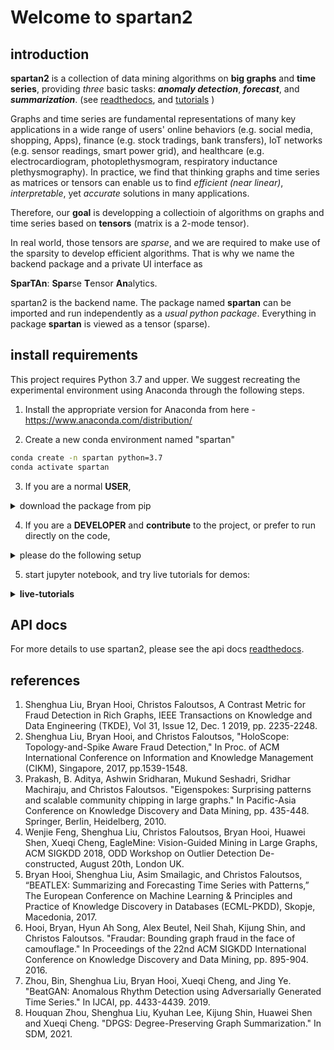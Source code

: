 
# Welcome to spartan2

## introduction

**spartan2** is a collection of data mining algorithms on **big graphs** and
**time series**, providing *three* basic tasks: ***anomaly detection***,
***forecast***, and ***summarization***. (see [readthedocs](https://spartan2.readthedocs.io/en/latest/), and [tutorials](https://github.com/BGT-M/spartan2-tutorials) )

Graphs and time series are fundamental representations of many key applications
in a wide range of users' online behaviors (e.g. social media, shopping, Apps),
finance (e.g. stock tradings, bank transfers), IoT networks (e.g. sensor readings, smart power grid),
and healthcare (e.g. electrocardiogram, photoplethysmogram, respiratory inductance plethysmography).
In practice, we find that thinking graphs and time series as matrices or tensors
can enable us to find *efficient (near linear)*, *interpretable*, yet *accurate* solutions in many applications.

Therefore, our **goal** is developping a collectioin of algorithms on graphs and time series based
on **tensors** (matrix is a 2-mode tensor).

In real world, those tensors are *sparse*, and we
are required to make use of the sparsity to develop efficient algorithms. That is why
we name the backend package and a private UI interface as

**SparTAn**: **Spar**se **T**ensor **An**alytics.

spartan2 is the backend name. The package named **spartan** can be imported and run independently as a *usual python package*.
Everything in package **spartan** is viewed as a tensor (sparse).

## install requirements

This project requires Python 3.7 and upper.
We suggest recreating the experimental environment using Anaconda through the following steps.

1. Install the appropriate version for Anaconda from here - https://www.anaconda.com/distribution/

2. Create a new conda environment named "spartan"
```bash
conda create -n spartan python=3.7
conda activate spartan
```

3. If you are a normal **USER**,
<details><summary>download the package from pip</summary>

```bash
pip install spartan2
```

</details>


4. If you are a **DEVELOPER** and **contribute** to the project, or prefer to run directly on the code,
<details>
    <summary>please do the following setup</summary>

4.1 Clone the project from github

```bash
git clone https://github.com/shenghua-liu/spartan2.git
```

4.2 Install requirements.
```bash
# [not recommended]# pip install --user --requirement requirements
# using conda tool
conda install --force-reinstall -y --name spartan -c conda-forge --file requirements
```

*or use the following way*

```bash
# this may not work in ubuntu 18.04
python setup.py install
```

4.3 Install code in development mode
```bash
# in parent directory of spartan2
pip install -e spartan2
```
4.4 Since you install your package to a location other than the user site-packages directory, you will need to
add environment variable PYTHONPATH in ~/.bashrc

```bash
export PYTHONPATH=/<dir to spartan2>/spartan2:$PYTHONPATH
```

*or prepend the path to that directory to your PYTHONPATH environment variable.*

```python
import sys
sys.path.append("/<dir to spartan2>/spartan2")
```
*or do as follows*

```bash
#find directory of site-packages
python -c 'import site; print(site.getsitepackages())'

#add \<name\>.pth file in your site-packages directory with string '/<dir to spartan2>/spartan2'

```

</details>


5. start jupyter notebook, and try live tutorials for demos:
<details><summary><strong>live-tutorials</strong></summary>

**Table of Contents**

All contents are collected in another repository [spartan-tutorials](https://github.com/BGT-M/spartan2-tutorials), you can clone that repository to get all the notebooks and example data to run on your own.

**Part 1: Basic**
* [Quick start](https://github.com/BGT-M/spartan2-tutorials/blob/master/quick_start.ipynb)
* [Tensor usage](https://github.com/BGT-M/spartan2-tutorials/blob/master/tensor_usage.ipynb)

**Part 2: Big Graphs**
* [Graph start](https://github.com/BGT-M/spartan2-tutorials/blob/master/graph_start.ipynb)
* [SpokEn](https://github.com/BGT-M/spartan2-tutorials/blob/master/SVD_demo.ipynb): an implementation of [EigenSpokes](http://www.cs.cmu.edu/~christos/PUBLICATIONS/pakdd10-eigenspokes.pdf) by SVD.
* [Eaglemine](https://github.com/BGT-M/spartan2-tutorials/blob/master/EagleMine.ipynb)
* [Fraudar](https://github.com/BGT-M/spartan2-tutorials/blob/master/Fraudar_demo.ipynb): a wrapper of [Fraudar](https://bhooi.github.io/projects/fraudar/index.html) algorithm.
* [Holoscope](https://github.com/BGT-M/spartan2-tutorials/blob/master/Holoscope.ipynb): based on [HoloScope](https://shenghua-liu.github.io/papers/cikm2017-holoscope.pdf)
* [EigenPulse](https://github.com/BGT-M/spartan2-tutorials/blob/master/EigenPulse.ipynb)
* [DPGS](https://github.com/BGT-M/spartan2-tutorials/blob/master/DPGS.ipynb)

**Part 3: Time Series**
* [Time Series start](https://github.com/BGT-M/spartan2-tutorials/blob/master/timeseries_start.ipynb)
* [Other operations](https://github.com/BGT-M/spartan2-tutorials/blob/master/Log2Timeseries.ipynb)
* [Beatlex](https://github.com/BGT-M/spartan2-tutorials/blob/master/Beatlex.ipynb): based on [BeatLex](https://shenghua-liu.github.io/papers/pkdd2017-beatlex.pdf)
* [BeatGAN](https://github.com/BGT-M/spartan2-tutorials/blob/master/BeatGAN.ipynb): based on [BeatGAN](https://www.ijcai.org/Proceedings/2019/0616.pdf)

</details>

## API docs

For more details to use spartan2, please see the api docs [readthedocs](https://spartan2.readthedocs.io/en/latest/).

## references
1. Shenghua Liu, Bryan Hooi, Christos Faloutsos, A Contrast Metric for Fraud Detection in Rich Graphs, IEEE Transactions on Knowledge and Data Engineering (TKDE), Vol 31, Issue 12, Dec. 1 2019, pp. 2235-2248.
1. Shenghua Liu, Bryan Hooi, and Christos Faloutsos, "HoloScope: Topology-and-Spike Aware Fraud Detection," In Proc. of ACM International Conference on Information and Knowledge Management (CIKM), Singapore, 2017, pp.1539-1548.
2. Prakash, B. Aditya, Ashwin Sridharan, Mukund Seshadri, Sridhar Machiraju, and Christos Faloutsos. "Eigenspokes: Surprising patterns and scalable community chipping in large graphs." In Pacific-Asia Conference on Knowledge Discovery and Data Mining, pp. 435-448. Springer, Berlin, Heidelberg, 2010.
3. Wenjie Feng, Shenghua Liu, Christos Faloutsos, Bryan Hooi, Huawei Shen, Xueqi Cheng, EagleMine: Vision-Guided Mining in Large Graphs, ACM SIGKDD 2018, ODD Workshop on Outlier Detection De-constructed, August 20th, London UK.
4. Bryan Hooi, Shenghua Liu, Asim Smailagic, and Christos Faloutsos, “BEATLEX: Summarizing and Forecasting Time Series with Patterns,” The European Conference on Machine Learning & Principles and Practice of Knowledge Discovery in Databases (ECML-PKDD), Skopje, Macedonia, 2017.
5. Hooi, Bryan, Hyun Ah Song, Alex Beutel, Neil Shah, Kijung Shin, and Christos Faloutsos. "Fraudar: Bounding graph fraud in the face of camouflage." In Proceedings of the 22nd ACM SIGKDD International Conference on Knowledge Discovery and Data Mining, pp. 895-904. 2016.
6. Zhou, Bin, Shenghua Liu, Bryan Hooi, Xueqi Cheng, and Jing Ye. "BeatGAN: Anomalous Rhythm Detection using Adversarially Generated Time Series." In IJCAI, pp. 4433-4439. 2019.
7. Houquan Zhou, Shenghua Liu, Kyuhan Lee, Kijung Shin, Huawei Shen and Xueqi Cheng. "DPGS: Degree-Preserving Graph Summarization." In SDM, 2021.

